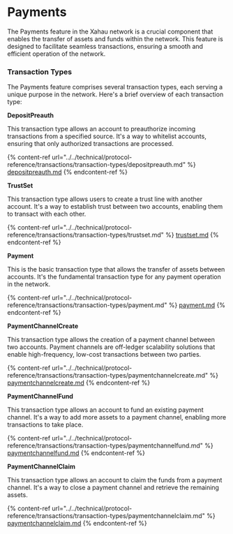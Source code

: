# Payments

The Payments feature in the Xahau network is a crucial component that enables the transfer of assets and funds within the network. This feature is designed to facilitate seamless transactions, ensuring a smooth and efficient operation of the network.

### Transaction Types

The Payments feature comprises several transaction types, each serving a unique purpose in the network. Here's a brief overview of each transaction type:

**DepositPreauth**

This transaction type allows an account to preauthorize incoming transactions from a specified source. It's a way to whitelist accounts, ensuring that only authorized transactions are processed.

{% content-ref url="../../technical/protocol-reference/transactions/transaction-types/depositpreauth.md" %}
[depositpreauth.md](../../technical/protocol-reference/transactions/transaction-types/depositpreauth.md)
{% endcontent-ref %}

**TrustSet**

This transaction type allows users to create a trust line with another account. It's a way to establish trust between two accounts, enabling them to transact with each other.

{% content-ref url="../../technical/protocol-reference/transactions/transaction-types/trustset.md" %}
[trustset.md](../../technical/protocol-reference/transactions/transaction-types/trustset.md)
{% endcontent-ref %}

**Payment**

This is the basic transaction type that allows the transfer of assets between accounts. It's the fundamental transaction type for any payment operation in the network.

{% content-ref url="../../technical/protocol-reference/transactions/transaction-types/payment.md" %}
[payment.md](../../technical/protocol-reference/transactions/transaction-types/payment.md)
{% endcontent-ref %}

**PaymentChannelCreate**

This transaction type allows the creation of a payment channel between two accounts. Payment channels are off-ledger scalability solutions that enable high-frequency, low-cost transactions between two parties.

{% content-ref url="../../technical/protocol-reference/transactions/transaction-types/paymentchannelcreate.md" %}
[paymentchannelcreate.md](../../technical/protocol-reference/transactions/transaction-types/paymentchannelcreate.md)
{% endcontent-ref %}

**PaymentChannelFund**

This transaction type allows an account to fund an existing payment channel. It's a way to add more assets to a payment channel, enabling more transactions to take place.

{% content-ref url="../../technical/protocol-reference/transactions/transaction-types/paymentchannelfund.md" %}
[paymentchannelfund.md](../../technical/protocol-reference/transactions/transaction-types/paymentchannelfund.md)
{% endcontent-ref %}

**PaymentChannelClaim**

This transaction type allows an account to claim the funds from a payment channel. It's a way to close a payment channel and retrieve the remaining assets.

{% content-ref url="../../technical/protocol-reference/transactions/transaction-types/paymentchannelclaim.md" %}
[paymentchannelclaim.md](../../technical/protocol-reference/transactions/transaction-types/paymentchannelclaim.md)
{% endcontent-ref %}
